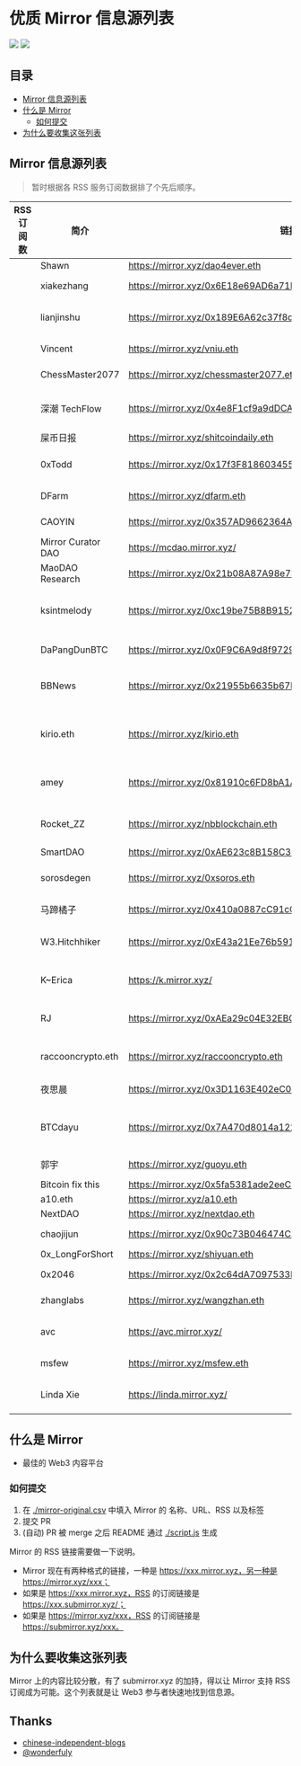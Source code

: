 
# 优质 Mirror 信息源列表

  [![](https://badgen.net/badge/icon/Website?icon=chrome&label)](https://dbarobin.com/) [![](https://badgen.net/badge/icon/Twitter?icon=twitter&label)](https://twitter.com/vrwio)

## 目录

- [Mirror 信息源列表](#Mirror-信息源列表)
- [什么是 Mirror](#什么是-Mirror)
  - [如何提交](#如何提交)
- [为什么要收集这张列表](#为什么要收集这张列表)

## Mirror 信息源列表

> 暂时根据各 RSS 服务订阅数据排了个先后顺序。

| RSS 订阅数 | 简介                 | 链接                                                            | 标签                      |
| ------- | ------------------ | ------------------------------------------------------------- | ----------------------- |
|         | Shawn              | https://mirror.xyz/dao4ever.eth                               | DAO                     |
|         | xiakezhang         | https://mirror.xyz/0x6E18e69AD6a71Be81b3a00303b1021a7E0021a3A | Web3; DeFi              |
|         | lianjinshu         | https://mirror.xyz/0x189E6A62c37f8d5A8f01f023A77175439e8124ce | Web3; DeFi; GameFi      |
|         | Vincent            | https://mirror.xyz/vniu.eth                                   | DeFi; GameFi            |
|         | ChessMaster2077    | https://mirror.xyz/chessmaster2077.eth                        | Web3; NFT               |
|         | 深潮 TechFlow        | https://mirror.xyz/0x4e8F1cf9a9dDCAdeE3340daDA2CbA5508D340B4E | Web3; DeFi; 媒体          |
|         | 屎币日报               | https://mirror.xyz/shitcoindaily.eth                          | Web3                    |
|         | 0xTodd             | https://mirror.xyz/0x17f3F81860345567482E1D232FB5B6f8bD77f3Bd | Web3; DeFi; DAO         |
|         | DFarm              | https://mirror.xyz/dfarm.eth                                  | Web3; DeFi              |
|         | CAOYIN             | https://mirror.xyz/0x357AD9662364AeD7316ACBdbC76A193983E7c731 | Web3; NFT               |
|         | Mirror Curator DAO | https://mcdao.mirror.xyz/                                     | DAO                     |
|         | MaoDAO Research    | https://mirror.xyz/0x21b08A87A98e7F242038810aa4227d6BEC5A762c | DAO                     |
|         | ksintmelody        | https://mirror.xyz/0xc19be75B8B9152d884987e1B58b3F18A94875396 | Web3; DeFi; NFT; Crypto |
|         | DaPangDunBTC       | https://mirror.xyz/0x0F9C6A9d8f9729aB07b5b2B870Ce8122E76708b0 | IEO; 交易所                |
|         | BBNews             | https://mirror.xyz/0x21955b6635b67B19Ee0472b8a4Ac4E1d89521cbe | Web3; DeFi; 媒体          |
|         | kirio.eth          | https://mirror.xyz/kirio.eth                                  | Web3; DeFi; 公链; 以太坊; 空投 |
|         | amey               | https://mirror.xyz/0x81910c6FD8bA1A67367aA9cA30101c61ce1a30e0 | Web3; DeFi; 空投          |
|         | Rocket_ZZ          | https://mirror.xyz/nbblockchain.eth                           | Web3; DeFi; 空投          |
|         | SmartDAO           | https://mirror.xyz/0xAE623c8B158C3dF75b4f0f3886cA36b49b72f3e9 | DAO                     |
|         | sorosdegen         | https://mirror.xyz/0xsoros.eth                                | Web3; DeFi; DAO         |
|         | 马蹄橘子               | https://mirror.xyz/0x410a0887cC91cCf1e8Db56422b9a5D8B078c2200 | Web3; DeFi              |
|         | W3.Hitchhiker      | https://mirror.xyz/0xE43a21Ee76b591fe6E479da8a8a388FCfea6F77F | Web3; 教程; Arweave       |
|         | K~Erica            | https://k.mirror.xyz/                                         | Web3; DeFi; GameFi      |
|         | RJ                 | https://mirror.xyz/0xAEa29c04E32EBCE118ea8cee975a3317190cCCdd | Web3; 教程; Arweave       |
|         | raccooncrypto.eth  | https://mirror.xyz/raccooncrypto.eth                          | Web3; DeFi; DAO         |
|         | 夜思晨                | https://mirror.xyz/0x3D1163E402eC0c0F58297E1e88Bd992b729eE520 | 公链; Cosmos              |
|         | BTCdayu            | https://mirror.xyz/0x7A470d8014a122245b0410774618B7ED0E990Daa | Web3; DeFi; DAO; PEOPLE |
|         | 郭宇                 | https://mirror.xyz/guoyu.eth                                  | Web3; NFT               |
|         | Bitcoin fix this   | https://mirror.xyz/0x5fa5381ade2eeC5459ce93af57b5feE7d63E6831 | Bitcoin                 |
|         | a10.eth            | https://mirror.xyz/a10.eth                                    | DeFi                    |
|         | NextDAO            | https://mirror.xyz/nextdao.eth                                | DAO                     |
|         | chaojijun          | https://mirror.xyz/0x90c73B046474Ca1F7b06c60D913C1a97DbE2f08c | DeFi; Web3              |
|         | 0x_LongForShort    | https://mirror.xyz/shiyuan.eth                                | NFT                     |
|         | 0x2046             | https://mirror.xyz/0x2c64dA7097533DB7a585ee62CDE17CAE0bCb2046 | Web3; ENS               |
|         | zhanglabs          | https://mirror.xyz/wangzhan.eth                               | Web3; ENS               |
|         | avc                | https://avc.mirror.xyz/                                       | Web3; DeFi; Crypto      |
|         | msfew              | https://mirror.xyz/msfew.eth                                  | Web3; DeFi              |
|         | Linda Xie          | https://linda.mirror.xyz/                                     | Web3; DeFi; DAO         |

## 什么是 Mirror

- 最佳的 Web3 内容平台

### 如何提交

1. 在 [./mirror-original.csv](./mirror-original.csv) 中填入 Mirror 的 名称、URL、RSS 以及标签
2. 提交 PR
3. (自动) PR 被 merge 之后 README 通过 [./script.js](./script.js) 生成

Mirror 的 RSS 链接需要做一下说明。

- Mirror 现在有两种格式的链接，一种是 https://xxx.mirror.xyz，另一种是 https://mirror.xyz/xxx；
- 如果是 https://xxx.mirror.xyz，RSS 的订阅链接是 https://xxx.submirror.xyz/；
- 如果是 https://mirror.xyz/xxx，RSS 的订阅链接是 https://submirror.xyz/xxx。

## 为什么要收集这张列表

Mirror 上的内容比较分散，有了 submirror.xyz 的加持，得以让 Mirror 支持 RSS 订阅成为可能。这个列表就是让 Web3 参与者快速地找到信息源。

## Thanks

- [chinese-independent-blogs](https://github.com/timqian/chinese-independent-blogs)
- [@wonderfuly](https://twitter.com/wonderfuly)
